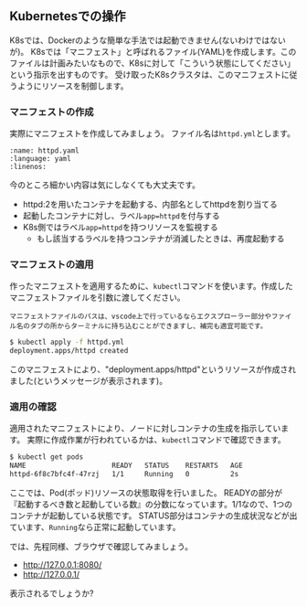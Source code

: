 ## Kubernetesでの操作

K8sでは、Dockerのような簡単な手法では起動できません(ないわけではないが)。
K8sでは「マニフェスト」と呼ばれるファイル(YAML)を作成します。このファイルは計画みたいなもので、K8sに対して「こういう状態にしてください」という指示を出すものです。
受け取ったK8sクラスタは、このマニフェストに従うようにリソースを制御します。

### マニフェストの作成

実際にマニフェストを作成してみましょう。
ファイル名は`httpd.yml`とします。

```{literalinclude} ./src/httpd.yml
:name: httpd.yaml
:language: yaml
:linenos:
```

今のところ細かい内容は気にしなくても大丈夫です。

- httpd:2を用いたコンテナを起動する、内部名としてhttpdを割り当てる
- 起動したコンテナに対し、ラベル`app=httpd`を付与する
- K8s側ではラベル`app=httpd`を持つリソースを監視する
  - もし該当するラベルを持つコンテナが消滅したときは、再度起動する

### マニフェストの適用

作ったマニフェストを適用するために、`kubectl`コマンドを使います。作成したマニフェストファイルを引数に渡してください。

```{note}
マニフェストファイルのパスは、vscode上で行っているならエクスプローラー部分やファイル名のタブの所からターミナルに持ち込むことができますし、補完も適宜可能です。
```

```bash
$ kubectl apply -f httpd.yml
deployment.apps/httpd created
```

このマニフェストにより、"deployment.apps/httpd"というリソースが作成されました(というメッセージが表示されます)。

### 適用の確認

適用されたマニフェストにより、ノードに対しコンテナの生成を指示しています。
実際に作成作業が行われているかは、`kubectl`コマンドで確認できます。

```bash
$ kubectl get pods
NAME                     READY   STATUS    RESTARTS   AGE
httpd-6f8c7bfc4f-47rzj   1/1     Running   0          2s
```

ここでは、Pod(ポッド)リソースの状態取得を行いました。
READYの部分が『起動するべき数と起動している数』の分数になっています。1/1なので、1つのコンテナが起動している状態です。
STATUS部分はコンテナの生成状況などが出ています、`Running`なら正常に起動しています。

では、先程同様、ブラウザで確認してみましょう。

- http://127.0.0.1:8080/
- http://127.0.0.1/

表示されるでしょうか?
